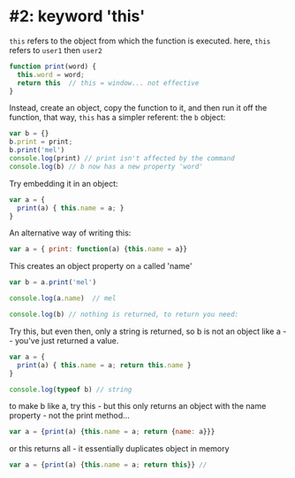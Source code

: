 __#2: keyword 'this'__
================================================

`this` refers to the object from which the function is executed.
here, `this` refers to `user1` then `user2`

```js
function print(word) {
  this.word = word;
  return this  // this = window... not effective
}
```

Instead, create an object, copy the function to it, and then run it off the function, that way, `this` has a simpler referent: the `b` object: 

```js
var b = {}
b.print = print;
b.print('mel')
console.log(print) // print isn't affected by the command
console.log(b) // b now has a new property 'word'
```

Try embedding it in an object: 

```js
var a = {
  print(a) { this.name = a; }
}
```

An alternative way of writing this: 

```js
var a = { print: function(a) {this.name = a}}
```

This creates an object property on `a` called 'name'

```js
var b = a.print('mel') 

console.log(a.name)  // mel

console.log(b) // nothing is returned, to return you need: 
```

Try this, but even then, only a string is returned, so b is not an object like a -- you've just returned a value. 

```js
var a = {
  print(a) { this.name = a; return this.name }
}

console.log(typeof b) // string
```

to make b like a, try this - but this only returns an object with the name property - not the print method... 

```js
var a = {print(a) {this.name = a; return {name: a}}}
```

or this returns all - it essentially duplicates object in memory

```js
var a = {print(a) {this.name = a; return this}} // 
```

